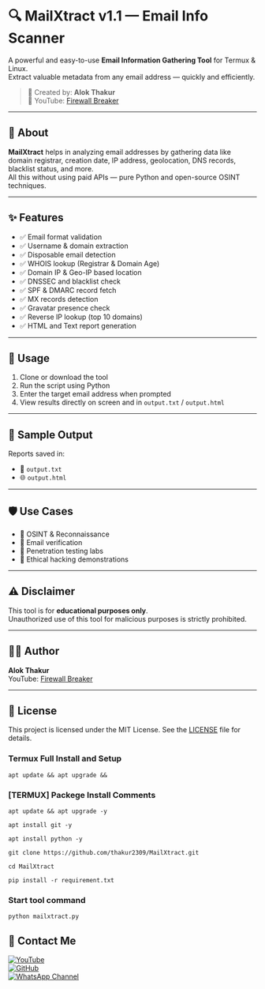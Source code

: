 # 🔍 MailXtract v1.1 — Email Info Scanner

A powerful and easy-to-use **Email Information Gathering Tool** for Termux & Linux.  
Extract valuable metadata from any email address — quickly and efficiently.

> 🎯 Created by: **Alok Thakur**  
> 🎥 YouTube: [Firewall Breaker](https://www.youtube.com/@FirewallBreaker)

---

## 📌 About

**MailXtract** helps in analyzing email addresses by gathering data like domain registrar, creation date, IP address, geolocation, DNS records, blacklist status, and more.  
All this without using paid APIs — pure Python and open-source OSINT techniques.

---

## ✨ Features

- ✅ Email format validation  
- ✅ Username & domain extraction  
- ✅ Disposable email detection  
- ✅ WHOIS lookup (Registrar & Domain Age)  
- ✅ Domain IP & Geo-IP based location  
- ✅ DNSSEC and blacklist check  
- ✅ SPF & DMARC record fetch  
- ✅ MX records detection  
- ✅ Gravatar presence check  
- ✅ Reverse IP lookup (top 10 domains)  
- ✅ HTML and Text report generation  

---

## 🚀 Usage

1. Clone or download the tool  
2. Run the script using Python  
3. Enter the target email address when prompted  
4. View results directly on screen and in `output.txt` / `output.html`

---

## 🧪 Sample Output


Reports saved in:
- 📄 `output.txt`
- 🌐 `output.html`

---

## 🛡️ Use Cases

- 🔎 OSINT & Reconnaissance
- 🧪 Email verification
- 🧰 Penetration testing labs
- 🔐 Ethical hacking demonstrations

---

## ⚠️ Disclaimer

This tool is for **educational purposes only**.  
Unauthorized use of this tool for malicious purposes is strictly prohibited.

---

## 👨‍💻 Author

**Alok Thakur**  
YouTube: [Firewall Breaker](https://www.youtube.com/@FirewallBreaker)

---

## 📜 License

This project is licensed under the MIT License. See the [LICENSE](LICENSE) file for details.


### Termux Full Install and Setup

```
apt update && apt upgrade &&
```

### [TERMUX] Packege Install Comments

```
apt update && apt upgrade -y
```
```
apt install git -y 
```
```
apt install python -y
```
```
git clone https://github.com/thakur2309/MailXtract.git
```
```
cd MailXtract
```
```
pip install -r requirement.txt
```
### Start tool command
```
python mailxtract.py
```


## 📌 Contact Me  

<a href="https://youtube.com/@firewallbreaker09">
  <img src="https://img.shields.io/badge/YouTube-FF0000?style=for-the-badge&logo=youtube&logoColor=white" alt="YouTube">
</a>  
<br>  

<a href="https://github.com/thakur2309?tab=repositories">
  <img src="https://img.shields.io/badge/GitHub-000000?style=for-the-badge&logo=github&logoColor=white" alt="GitHub">
</a>  
<br>  

<a href="https://whatsapp.com/channel/0029VbAiqVMKLaHjg5J1Nm2F">
  <img src="https://img.shields.io/badge/WhatsApp-25D366?style=for-the-badge&logo=whatsapp&logoColor=white" alt="WhatsApp Channel">
</a>

